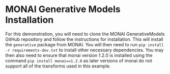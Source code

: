 # MONAI Generative Models Installation
For this demonstration, you will need to clone the MONAI GenerativeModels GitHub repository and follow the instructions for installation. This will install the `generative` package from MONAI.
You will then need to run `pip install -r requirements-dev.txt` to install other necessary dependencies. You may then also need to ensure that monai version 1.2.0 is installed using the command `pip install monai==1.2.0` as later versions of monai do not support all of the transforms used in this example.